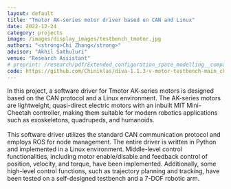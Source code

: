 ```yaml
---
layout: default
title: "Tmotor AK-series motor driver based on CAN and Linux"
date: 2022-12-24
category: projects
image: /images/display_images/testbench_tmotor.jpg
authors: "<strong>Chi Zhang</strong>"
advisor: "Akhil Sathuluri"
venue: "Research Assistant"
# preprint: /research/pdf/Extended_configuration_space_modelling__comparison_and_real_time_simulation_of_Lagrangian_dynamics_formulations_of_parallel_manipulators.pdf
code: https://github.com/Chiniklas/diva-1.1.3-v-motor-testbench-main_chi
---
```

In this project, a software driver for Tmotor AK-series motors is designed based on the CAN protocol and a Linux environment. The AK-series motors are lightweight, quasi-direct electric motors with an inbuilt MIT Mini-Cheetah controller, making them suitable for modern robotics applications such as exoskeletons, quadrupeds, and humanoids. <br><br>
This software driver utilizes the standard CAN communication protocol and employs ROS for node management. The entire driver is written in Python and implemented in a Linux environment. Middle-level control functionalities, including motor enable/disable and feedback control of position, velocity, and torque, have been implemented. Additionally, some high-level control functions, such as trajectory planning and tracking, have been tested on a self-designed testbench and a 7-DOF robotic arm.
